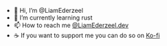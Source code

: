 - 👋 Hi, I’m @LiamEderzeel
- 🌱 I’m currently learning rust
- 📫 How to reach me [@LiamEderzeel.dev](https://bsky.app/profile/liamederzeel.dev)
- ☕ If you want to support me you can do so on [Ko-fi](https://ko-fi.com/liamederzeel)

<!---
LiamEderzeel/LiamEderzeel is a ✨ special ✨ repository because its `README.md` (this file) appears on your GitHub profile.
You can click the Preview link to take a look at your changes.
--->
